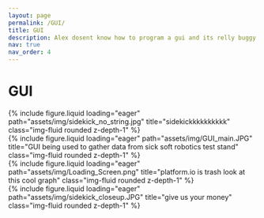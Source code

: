 ```yaml
---
layout: page
permalink: /GUI/
title: GUI
description: Alex dosent know how to program a gui and its relly buggy
nav: true
nav_order: 4
---
```

<h1>GUI</h1>
<div class="row">
    <div class="col-sm mt-3 mt-md-0" href="/STEM">
        {% include figure.liquid loading="eager" path="assets/img/sidekick_no_string.jpg" title="sidekickkkkkkkkkk" class="img-fluid rounded z-depth-1" %}
    </div>
    <div class="col-sm mt-3 mt-md-0" href="/GUI">
        {% include figure.liquid loading="eager" path="assets/img/GUI_main.JPG" title="GUI being used to gather data from sick soft robotics test stand" class="img-fluid rounded z-depth-1" %}
    </div>
    <div class="col-sm mt-3 mt-md-0" href="/GUI">
        {% include figure.liquid loading="eager" path="assets/img/Loading_Screen.png" title="platform.io is trash look at this cool graph" class="img-fluid rounded z-depth-1" %}
    </div>
</div>
<div class="row">
    <div class="col-sm mt-3 mt-md-0">
        {% include figure.liquid loading="eager" path="assets/img/sidekick_closeup.JPG" title="give us your money" class="img-fluid rounded z-depth-1" %}
    </div>
</div>
<div class="caption">
</div>
